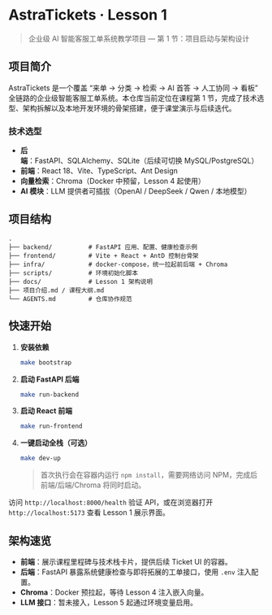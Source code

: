 # AstraTickets · Lesson 1

> 企业级 AI 智能客服工单系统教学项目 — 第 1 节：项目启动与架构设计

## 项目简介
AstraTickets 是一个覆盖 “来单 → 分类 → 检索 → AI 首答 → 人工协同 → 看板” 全链路的企业级智能客服工单系统。本仓库当前定位在课程第 1 节，完成了技术选型、架构拆解以及本地开发环境的骨架搭建，便于课堂演示与后续迭代。

### 技术选型
- **后端**：FastAPI、SQLAlchemy、SQLite（后续可切换 MySQL/PostgreSQL）
- **前端**：React 18、Vite、TypeScript、Ant Design
- **向量检索**：Chroma（Docker 中预留，Lesson 4 起使用）
- **AI 模块**：LLM 提供者可插拔（OpenAI / DeepSeek / Qwen / 本地模型）

## 项目结构
```
.
├── backend/          # FastAPI 应用、配置、健康检查示例
├── frontend/         # Vite + React + AntD 控制台骨架
├── infra/            # docker-compose，统一拉起前后端 + Chroma
├── scripts/          # 环境初始化脚本
├── docs/             # Lesson 1 架构说明
├── 项目介绍.md / 课程大纲.md
└── AGENTS.md         # 仓库协作规范
```

## 快速开始
1. **安装依赖**
   ```bash
   make bootstrap
   ```
2. **启动 FastAPI 后端**
   ```bash
   make run-backend
   ```
3. **启动 React 前端**
   ```bash
   make run-frontend
   ```
4. **一键启动全栈（可选）**
   ```bash
   make dev-up
   ```
   > 首次执行会在容器内运行 `npm install`，需要网络访问 NPM，完成后前端/后端/Chroma 将同时启动。

访问 `http://localhost:8000/health` 验证 API，或在浏览器打开 `http://localhost:5173` 查看 Lesson 1 展示界面。

## 架构速览
- **前端**：展示课程里程碑与技术栈卡片，提供后续 Ticket UI 的容器。
- **后端**：FastAPI 暴露系统健康检查与即将拓展的工单接口，使用 `.env` 注入配置。
- **Chroma**：Docker 预拉起，等待 Lesson 4 注入嵌入向量。
- **LLM 接口**：暂未接入，Lesson 5 起通过环境变量启用。